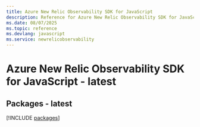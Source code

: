 ```yaml
---
title: Azure New Relic Observability SDK for JavaScript
description: Reference for Azure New Relic Observability SDK for JavaScript
ms.date: 08/07/2025
ms.topic: reference
ms.devlang: javascript
ms.service: newrelicobservability
---
```

# Azure New Relic Observability SDK for JavaScript - latest
## Packages - latest
[!INCLUDE [packages](new-relic-observability-index.md)]